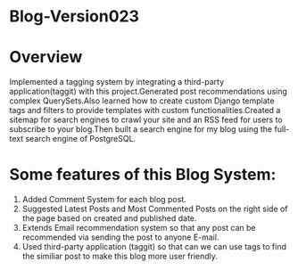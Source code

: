 # Blog-Version023

# Overview
Implemented a tagging system by integrating a third-party application(taggit) with this
project.Generated post recommendations using complex QuerySets.Also learned how to
create custom Django template tags and filters to provide templates with custom functionalities.Created a sitemap for search engines to crawl your site and an RSS feed for users to subscribe to
your blog.Then built a search engine for my blog using the full-text search engine of PostgreSQL.

# Some features of this Blog System:
1. Added Comment System for each blog post.
2. Suggested Latest Posts and Most Commented Posts on the right side of the page based on created and published date.
3. Extends Email recommendation system so that any post can be recommended via sending the post to anyone E-mail.
4. Used third-party application (taggit) so that can we can use tags to find the similiar post to make this blog more user friendly.
